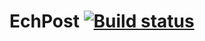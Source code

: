# EchPost [![Build status](https://ci.appveyor.com/api/projects/status/rglxnkvqe2imjw5l?svg=true)](https://ci.appveyor.com/project/Anastasiya/echpost)
